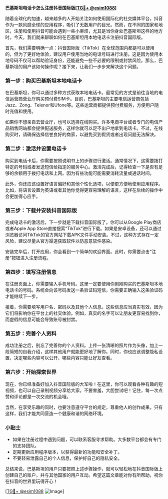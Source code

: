 **巴基斯坦电话卡怎么注册抖音国际版[[TG💪+ @esim1088](https://t.me/s/esim1088)]**

随着全球化的加速，越来越多的人开始关注如何使用国际化的社交媒体平台。抖音作为一款风靡全球的应用程序，吸引了无数用户的目光。然而，在不同的国家和地区，注册和使用抖音可能会遇到一些小麻烦，尤其是当你身处巴基斯坦这样的地方时。今天，我们就来聊聊如何在巴基斯坦用本地电话卡注册抖音国际版。

首先，我们需要明确一点：抖音国际版（TikTok）在全球范围内都是可以使用的，但为了更好地体验，建议用户使用当地的电话号码进行注册。这是因为使用本地号码不仅可以帮助验证身份，还能避免一些不必要的限制或封禁风险。那么，巴基斯坦的用户该如何操作呢？接下来，让我们一步步来解决这个问题。

### 第一步：购买巴基斯坦本地电话卡

在巴基斯坦，你可以通过多种方式获取本地电话卡。最常见的方式是前往当地的电信运营商营业厅购买预付费SIM卡。目前，巴基斯坦的主要电信运营商包括Jazz、Zong、Telenor和Ufone等。这些运营商都提供预付费服务，方便用户随时充值和使用。

如果你不想亲自去营业厅，也可以选择在线购买。许多电商平台或者专门的电信产品销售网站都会提供配送服务，这样你就可以足不出户地拿到电话卡。不过，在线购买时，请确保选择信誉良好的商家，以避免买到假货或者出现问题无法解决。

### 第二步：激活并设置电话卡

购买到电话卡后，你需要按照说明书上的步骤进行激活。通常情况下，这需要拨打特定的号码或者发送短信给指定的服务中心。激活完成后，记得检查一下是否有足够的余额用于拨打电话和上网。因为有些功能可能需要消耗流量或通话时间。

此外，你还应该设置好语言偏好和其他个性化选项，以便更方便地使用应用程序。比如，将语言设置为英语或者其他你觉得更容易理解的语言，这样在后续的操作中会更加得心应手。

### 第三步：下载并安装抖音国际版

完成电话卡的激活后，下一步就是下载抖音国际版了。你可以从Google Play商店或者Apple App Store直接搜索“TikTok”进行下载。如果是安卓设备，还可以通过浏览器访问TikTok的官方网站下载APK文件手动安装。不过，这种方式存在一定风险，建议尽量从官方渠道获取软件以防恶意软件感染。

安装完毕后，打开应用，你会看到一个简单的欢迎界面。此时，你需要点击“注册”按钮进入注册流程。

### 第四步：填写注册信息

在注册页面上，你需要输入手机号码。这里一定要使用你刚刚购买的巴基斯坦本地电话卡的号码。系统会向该号码发送一条验证码短信，你需要正确输入这条验证码才能继续下一步。

接着，你需要填写用户名、密码以及其他个人信息。这些信息应当真实有效，因为它们将影响你在平台上的社交体验。例如，真实的名字可以让朋友更容易找到你，而虚假的信息可能会导致账号被封禁。

### 第五步：完善个人资料

成功注册之后，别忘了完善你的个人资料。上传一张清晰的照片作为头像，加上一段简短的自我介绍，这样其他用户就能更好地了解你。同时，你也应该调整隐私设置，决定哪些内容可以公开，哪些内容只能让好友查看。

### 第六步：开始探索世界

现在，你已经准备好加入抖音国际版的大军啦！在这里，你可以观看各种有趣的短视频，也可以自己录制视频分享给大家。不要害羞，大胆尝试吧！记住，每一次点赞和评论都是一次交流的机会哦。

当然，在享受乐趣的同时，也要注意遵守平台的规定，尊重他人的创作成果。只有这样，我们才能共同营造一个健康和谐的网络环境。

### 小贴士

- 如果在注册过程中遇到问题，可以联系客服寻求帮助。大多数平台都会有专门的支持团队。
- 定期更新应用程序版本，以获得最新的功能和安全补丁。
- 不要轻易泄露自己的个人信息，保护好自己的隐私安全。

总结来说，巴基斯坦的用户只要按照上述步骤操作，就可以轻松地在抖音国际版上创建自己的账户，并与其他国家的用户互动。希望这篇文章能对你有所帮助，祝你在抖音的世界里玩得开心！

[[TG💪+ @esim1088](https://t.me/s/esim1088) ![Image](https://i.postimg.cc/4NQfJmqS/Snipaste-2025-05-13-00-14-12.png)]